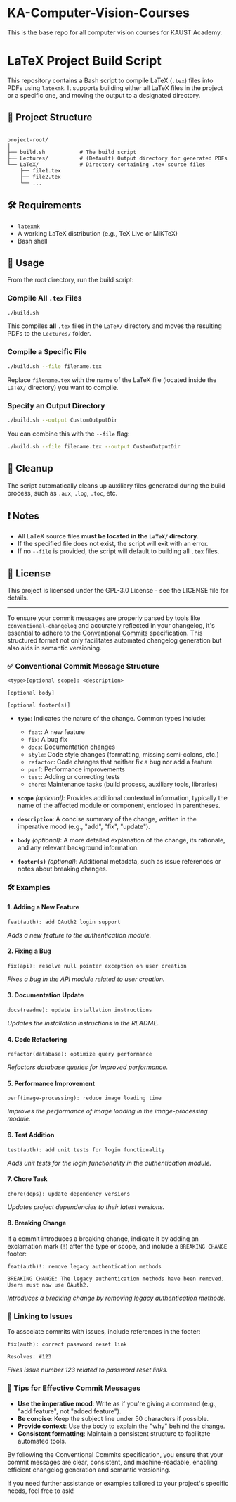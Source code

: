 # KA-Computer-Vision-Courses
This is the base repo for all computer vision courses for KAUST Academy.


# LaTeX Project Build Script

This repository contains a Bash script to compile LaTeX (`.tex`) files into PDFs using `latexmk`. It supports building either all LaTeX files in the project or a specific one, and moving the output to a designated directory.

## 📁 Project Structure

```

project-root/
│
├── build.sh           # The build script
├── Lectures/          # (Default) Output directory for generated PDFs
└── LaTeX/             # Directory containing .tex source files
    ├── file1.tex
    ├── file2.tex
    └── ...

```

## 🛠️ Requirements

- `latexmk`
- A working LaTeX distribution (e.g., TeX Live or MiKTeX)
- Bash shell

## 🚀 Usage

From the root directory, run the build script:

### Compile All `.tex` Files

```bash
./build.sh
````

This compiles **all** `.tex` files in the `LaTeX/` directory and moves the resulting PDFs to the `Lectures/` folder.

### Compile a Specific File

```bash
./build.sh --file filename.tex
```

Replace `filename.tex` with the name of the LaTeX file (located inside the `LaTeX/` directory) you want to compile.

### Specify an Output Directory

```bash
./build.sh --output CustomOutputDir
```

You can combine this with the `--file` flag:

```bash
./build.sh --file filename.tex --output CustomOutputDir
```

## 🧹 Cleanup

The script automatically cleans up auxiliary files generated during the build process, such as `.aux`, `.log`, `.toc`, etc.

## ❗ Notes

* All LaTeX source files **must be located in the `LaTeX/` directory**.
* If the specified file does not exist, the script will exit with an error.
* If no `--file` is provided, the script will default to building all `.tex` files.

## 📄 License

This project is licensed under the GPL-3.0 License - see the LICENSE file for details. 



---
To ensure your commit messages are properly parsed by tools like `conventional-changelog` and accurately reflected in your changelog, it's essential to adhere to the [Conventional Commits](https://www.conventionalcommits.org/en/v1.0.0/) specification. This structured format not only facilitates automated changelog generation but also aids in semantic versioning.

### ✅ Conventional Commit Message Structure

```
<type>[optional scope]: <description>

[optional body]

[optional footer(s)]
```

* **`type`**: Indicates the nature of the change. Common types include:

  * `feat`: A new feature
  * `fix`: A bug fix
  * `docs`: Documentation changes
  * `style`: Code style changes (formatting, missing semi-colons, etc.)
  * `refactor`: Code changes that neither fix a bug nor add a feature
  * `perf`: Performance improvements
  * `test`: Adding or correcting tests
  * `chore`: Maintenance tasks (build process, auxiliary tools, libraries)

* **`scope`** *(optional)*: Provides additional contextual information, typically the name of the affected module or component, enclosed in parentheses.

* **`description`**: A concise summary of the change, written in the imperative mood (e.g., "add", "fix", "update").

* **`body`** *(optional)*: A more detailed explanation of the change, its rationale, and any relevant background information.

* **`footer(s)`** *(optional)*: Additional metadata, such as issue references or notes about breaking changes.

### 🛠 Examples

#### 1. **Adding a New Feature**

```
feat(auth): add OAuth2 login support
```

*Adds a new feature to the authentication module.*

#### 2. **Fixing a Bug**

```
fix(api): resolve null pointer exception on user creation
```

*Fixes a bug in the API module related to user creation.*

#### 3. **Documentation Update**

```
docs(readme): update installation instructions
```

*Updates the installation instructions in the README.*

#### 4. **Code Refactoring**

```
refactor(database): optimize query performance
```

*Refactors database queries for improved performance.*

#### 5. **Performance Improvement**

```
perf(image-processing): reduce image loading time
```

*Improves the performance of image loading in the image-processing module.*

#### 6. **Test Addition**

```
test(auth): add unit tests for login functionality
```

*Adds unit tests for the login functionality in the authentication module.*

#### 7. **Chore Task**

```
chore(deps): update dependency versions
```

*Updates project dependencies to their latest versions.*

#### 8. **Breaking Change**

If a commit introduces a breaking change, indicate it by adding an exclamation mark (`!`) after the type or scope, and include a `BREAKING CHANGE` footer:

```
feat(auth)!: remove legacy authentication methods

BREAKING CHANGE: The legacy authentication methods have been removed. Users must now use OAuth2.
```

*Introduces a breaking change by removing legacy authentication methods.*

### 🔗 Linking to Issues

To associate commits with issues, include references in the footer:

```
fix(auth): correct password reset link

Resolves: #123
```

*Fixes issue number 123 related to password reset links.*

### 📌 Tips for Effective Commit Messages

* **Use the imperative mood**: Write as if you're giving a command (e.g., "add feature", not "added feature").
* **Be concise**: Keep the subject line under 50 characters if possible.
* **Provide context**: Use the body to explain the "why" behind the change.
* **Consistent formatting**: Maintain a consistent structure to facilitate automated tools.

By following the Conventional Commits specification, you ensure that your commit messages are clear, consistent, and machine-readable, enabling efficient changelog generation and semantic versioning.

If you need further assistance or examples tailored to your project's specific needs, feel free to ask!
